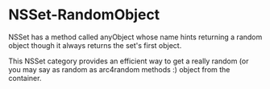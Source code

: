 NSSet-RandomObject
==========================

NSSet has a method called anyObject whose name hints returning a random object though it always returns the set's first object.

This NSSet category provides an efficient way to get a really random (or you may say as random as arc4random methods :) object from the container.
